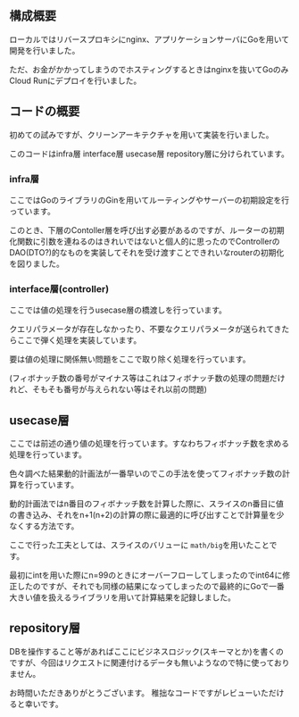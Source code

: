 ## 構成概要

ローカルではリバースプロキシにnginx、アプリケーションサーバにGoを用いて開発を行いました。

ただ、お金がかかってしまうのでホスティングするときはnginxを抜いてGoのみCloud Runにデプロイを行いました。

## コードの概要

初めての試みですが、クリーンアーキテクチャを用いて実装を行いました。

このコードはinfra層 interface層 usecase層 repository層に分けられています。

### infra層

ここではGoのライブラリのGinを用いてルーティングやサーバーの初期設定を行っています。

このとき、下層のContoller層を呼び出す必要があるのですが、ルーターの初期化関数に引数を連ねるのはきれいではないと個人的に思ったのでControllerのDAO(DTO?)的なものを実装してそれを受け渡すことできれいなrouterの初期化を図りました。

### interface層(controller)

ここでは値の処理を行うusecase層の橋渡しを行っています。

クエリパラメータが存在しなかったり、不要なクエリパラメータが送られてきたらここで弾く処理を実装しています。

要は値の処理に関係無い問題をここで取り除く処理を行っています。

(フィボナッチ数の番号がマイナス等はこれはフィボナッチ数の処理の問題だけれど、そもそも番号が与えられない等はそれ以前の問題)

## usecase層
ここでは前述の通り値の処理を行っています。すなわちフィボナッチ数を求める処理を行っています。

色々調べた結果動的計画法が一番早いのでこの手法を使ってフィボナッチ数の計算を行っています。

動的計画法ではn番目のフィボナッチ数を計算した際に、スライスのn番目に値の書き込み、それをn+1(n+2)の計算の際に最適的に呼び出すことで計算量を少なくする方法です。

ここで行った工夫としては、スライスのバリューに `math/big`を用いたことです。

最初にintを用いた際にn=99のときにオーバーフローしてしまったのでint64に修正したのですが、それでも同様の結果になってしまったので最終的にGoで一番大きい値を扱えるライブラリを用いて計算結果を記録しました。

## repository層
DBを操作すること等があればここにビジネスロジック(スキーマとか)を書くのですが、今回はリクエストに関連付けるデータも無いようなので特に使っておりません。


お時間いただきありがとうございます。
稚拙なコードですがレビューいただけると幸いです。
